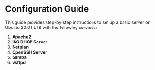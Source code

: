 # Configuration Guide

This guide provides step-by-step instructions to set up a basic server on Ubuntu 20.04 LTS with the following services:

1. **Apache2**
2. **ISC DHCP Server**
3. **Netplan**
4. **OpenSSH Server**
5. **Samba**
6. **vsftpd**
